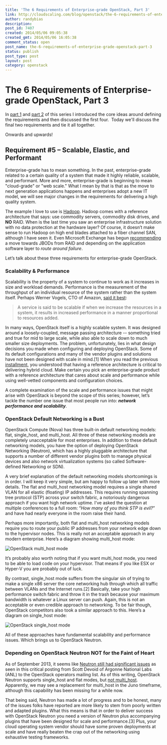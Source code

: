 ```yaml
---
title: 'The 6 Requirements of Enterprise-grade OpenStack, Part 3'
link: http://cloudscaling.com/blog/openstack/the-6-requirements-of-enterprise-grade-openstack-part-3/
author: randybias
description: 
post_id: 7407
created: 2014/05/06 09:05:38
created_gmt: 2014/05/06 16:05:38
comment_status: open
post_name: the-6-requirements-of-enterprise-grade-openstack-part-3
status: publish
post_type: post
layout: post
category: openstack
---
```


# The 6 Requirements of Enterprise-grade OpenStack, Part 3

In [part 1](/blog/openstack/the-6-requirements-of-enterprise-grade-openstack-part-1/) and [part 2](http://cloudscaling.com/blog/openstack/the-6-requirements-of-enterprise-grade-openstack-part-2/) of this series I introduced the core ideas around defining the requirements and then discussed the first four.  Today we'll discuss the final two requirements and tie it all together.

Onwards and upwards!

## Requirement #5 – Scalable, Elastic, and Performant

Enterprise-grade has to mean something. In the past, enterprise-grade related to a certain quality of a system that made it highly reliable, scalable, and performant. More and more, enterprise-grade is beginning to mean "cloud-grade" or "web scale." What I mean by that is that as the move to next generation applications happens and enterprises adopt a new IT model, we will see major changes in the requirements for delivering a high quality system.

The example I love to use is [Hadoop](http://hadoop.apache.org). Hadoop comes with a reference architecture that says: use commodity servers, commodity disk drives, and **NO** RAID. When is the last time you saw an enterprise infrastructure solution with no data protection at the hardware layer? Of course, it doesn’t make sense to run Hadoop on high end blades attached to a fiber channel SAN, although I have seen it. Even Microsoft Exchange has begun [recommending](http://blogs.technet.com/b/scottschnoll/archive/2012/09/19/storage-high-availability-and-site-resilience-in-exchange-server-2013-part-1.aspx) a move towards JBODs from RAID and depending on the application software layer to _route around failure_.

Let’s talk about these three requirements for enterprise-grade OpenStack.

### Scalability & Performance

Scalability is the property of a system to continue to work as it increases in size and workload demands. Performance is the measurement of the throughput of an individual resource of the system rather than the system itself. Perhaps Werner Vogels, CTO of Amazon, [said it best](http://www.allthingsdistributed.com/2006/03/a_word_on_scalability.html):

> A service is said to be scalable if when we increase the resources in a system, it results in increased performance in a manner proportional to resources added.

In many ways, OpenStack itself is a highly scalable system. It was designed around a loosely-coupled, message passing architecture -- something tried and true for mid to large scale, while also able to scale down to much smaller size deployments. The problem, unfortunately, lies in what design decisions you made when configuring and deploying OpenStack. Some of its default configurations and many of the vendor plugins and solutions have not been designed with scale in mind.[1] When you read the previous [installment](/blog/openstack/the-6-requirements-of-enterprise-grade-openstack-part-2/), you understood that having a reference architecture is critical to delivering hybrid cloud. Make certain you pick an enterprise-grade product with a reference architecture that cares about scale and performance while using well-vetted components and configuration choices.

A complete examination of the scale and performance issues that might arise with OpenStack is beyond the scope of this series; however, let’s tackle the number one issue that most people run into: **_network performance and scalability_**.

### OpenStack Default Networking is a Bust

OpenStack Compute (Nova) has three built-in default networking models: flat, single_host, and multi_host. All three of these networking models are completely unacceptable for most enterprises. In addition to these default networking models, you have the option of deploying OpenStack Networking (Neutron), which has a highly pluggable architecture that supports a number of different vendor plugins both to manage physical devices and also network virtualization systems (so called Software-defined Networking or SDN).

A very brief explanation of the default networking models shortcomings is in order. I will keep it very simple, but am happy to follow up later with more details. The flat and multi_host networking model requires a single shared VLAN for all elastic (floating) IP addresses. This requires running spanning tree protocol (STP) across your switch fabric, a notoriously dangerous approach if you want high network uptime. I’ve asked the question at multiple conferences to a full room: “_How many of you think STP is evil?_” and have had nearly everyone in the room raise their hand.

Perhaps more importantly, both flat and multi_host networking models require you to route your public IP addresses from your network edge down to the hypervisor nodes. This is really not an acceptable approach in any modern enterprise. Here’s a diagram showing multi_host mode:

![OpenStack multi_host mode](http://www.cloudscaling.com/wp-content/uploads/2014/05/6-Requirements-for-Enterprise-grade-OpenStack-Supporting-Material.0081.jpg)

It’s probably also worth noting that if you want multi_host mode, you need to be able to load code on your hypervisor. That means if you like ESX or Hyper-V you are probably out of luck.

By contrast, single_host mode suffers from the singular sin of trying to make a single x86 server the core networking hub through which all traffic between VLANs and the Internet runs.[2] Basically, take your high performance switch fabric and throw it in the trash because your maximum bandwidth is whatever a Linux server can push. Again, this is not an acceptable or even credible approach to networking. To be fair though, OpenStack competitors also took a similar approach to this. Here’s a diagram on single_host mode:

![OpenStack single_host mode](http://www.cloudscaling.com/wp-content/uploads/2014/05/6-Requirements-for-Enterprise-grade-OpenStack-Supporting-Material.007.jpg)

All of these approaches have fundamental scalability and performance issues. Which brings us to OpenStack Neutron.

### Depending on OpenStack Neutron NOT for the Faint of Heart

As of September 2013, it seems like [Neutron still had significant issues](http://lists.openstack.org/pipermail/openstack-operators/2013-September/003584.html) as seen in this critical posting from Scott Devoid of Argonne National Labs (ANL) to the OpenStack operators mailing list. As of this writing, OpenStack Neutron supports single_host and flat modes, but [not multi_host](http://docs.openstack.org/admin-guide-cloud/content/section_limitations.html). Apparently, we may see a replacement for multi_host in the Juno timeframe, although this capability has been missing for a while now.

That being said, Neutron has made a lot of progress and to be honest, many of the issues folks have reported are more likely to stem from poorly written and adapted plugins. What this means is that in order to deliver success with OpenStack Neutron you need a version of Neutron plus accompanying plugins that have been designed for scale and performance.[3] Plus, your cloud operating system vendor should have some proven deployments at scale and have really beaten the crap out of the networking using exhaustive testing frameworks.